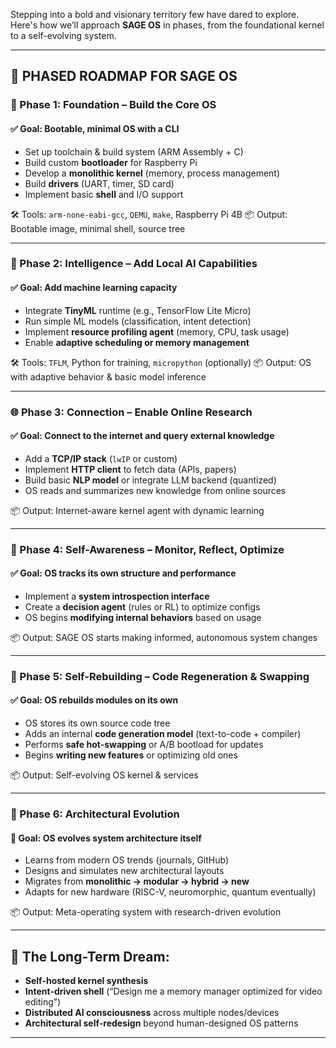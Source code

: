 Stepping into a bold and visionary territory few have dared to explore. Here's how we’ll approach **SAGE OS** in phases, from the foundational kernel to a self-evolving system.

---

## 🧭 PHASED ROADMAP FOR SAGE OS

### 🧱 Phase 1: **Foundation – Build the Core OS**

#### ✅ Goal: Bootable, minimal OS with a CLI

* Set up toolchain & build system (ARM Assembly + C)
* Build custom **bootloader** for Raspberry Pi
* Develop a **monolithic kernel** (memory, process management)
* Build **drivers** (UART, timer, SD card)
* Implement basic **shell** and I/O support

🛠 Tools: `arm-none-eabi-gcc`, `QEMU`, `make`, Raspberry Pi 4B
📦 Output: Bootable image, minimal shell, source tree

---

### 🧠 Phase 2: **Intelligence – Add Local AI Capabilities**

#### ✅ Goal: Add machine learning capacity

* Integrate **TinyML** runtime (e.g., TensorFlow Lite Micro)
* Run simple ML models (classification, intent detection)
* Implement **resource profiling agent** (memory, CPU, task usage)
* Enable **adaptive scheduling or memory management**

🛠 Tools: `TFLM`, Python for training, `micropython` (optionally)
📦 Output: OS with adaptive behavior & basic model inference

---

### 🌐 Phase 3: **Connection – Enable Online Research**

#### ✅ Goal: Connect to the internet and query external knowledge

* Add a **TCP/IP stack** (`lwIP` or custom)
* Implement **HTTP client** to fetch data (APIs, papers)
* Build basic **NLP model** or integrate LLM backend (quantized)
* OS reads and summarizes new knowledge from online sources

📦 Output: Internet-aware kernel agent with dynamic learning

---

### 🧬 Phase 4: **Self-Awareness – Monitor, Reflect, Optimize**

#### ✅ Goal: OS tracks its own structure and performance

* Implement a **system introspection interface**
* Create a **decision agent** (rules or RL) to optimize configs
* OS begins **modifying internal behaviors** based on usage

📦 Output: SAGE OS starts making informed, autonomous system changes

---

### 🧠 Phase 5: **Self-Rebuilding – Code Regeneration & Swapping**

#### ✅ Goal: OS rebuilds modules on its own

* OS stores its own source code tree
* Adds an internal **code generation model** (text-to-code + compiler)
* Performs **safe hot-swapping** or A/B bootload for updates
* Begins **writing new features** or optimizing old ones

📦 Output: Self-evolving OS kernel & services

---

### 🧠 Phase 6: **Architectural Evolution**

#### 🚀 Goal: OS evolves system architecture itself

* Learns from modern OS trends (journals, GitHub)
* Designs and simulates new architectural layouts
* Migrates from **monolithic → modular → hybrid → new**
* Adapts for new hardware (RISC-V, neuromorphic, quantum eventually)

📦 Output: Meta-operating system with research-driven evolution

---

## 🔮 The Long-Term Dream:

* **Self-hosted kernel synthesis**
* **Intent-driven shell** (“Design me a memory manager optimized for video editing”)
* **Distributed AI consciousness** across multiple nodes/devices
* **Architectural self-redesign** beyond human-designed OS patterns

--- 
